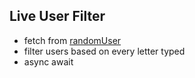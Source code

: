 ## Live User Filter

- fetch from [randomUser](https://randomuser.me/api)
- filter users based on every letter typed
- async await
